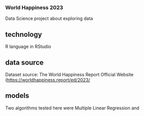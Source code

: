 ### World Happiness 2023
Data Science project about exploring data 

## technology
R language in RStudio

##  data source
Dataset source: The World Happiness Report Official Website (https://worldhappiness.report/ed/2023/

## models
Two algorithms tested here were Multiple Linear Regression and 